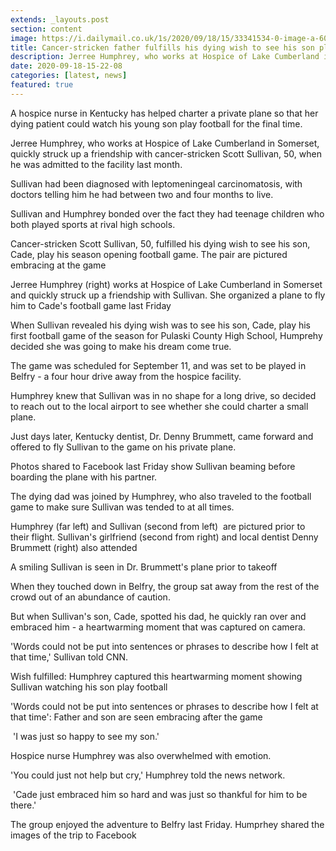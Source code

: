 ```yaml
---
extends: _layouts.post
section: content
image: https://i.dailymail.co.uk/1s/2020/09/18/15/33341534-0-image-a-60_1600438630840.jpg 
title: Cancer-stricken father fulfills his dying wish to see his son play football for the final time 
description: Jerree Humphrey, who works at Hospice of Lake Cumberland in Somerset, quickly struck up a friendship with cancer-stricken Scott Sullivan, 50, when he was admitted to the facility last month. 
date: 2020-09-18-15-22-08 
categories: [latest, news] 
featured: true 
--- 
```

A hospice nurse in Kentucky has helped charter a private plane so that her dying patient could watch his young son play football for the final time. 

Jerree Humphrey, who works at Hospice of Lake Cumberland in Somerset, quickly struck up a friendship with cancer-stricken Scott Sullivan, 50, when he was admitted to the facility last month. 

Sullivan had been diagnosed with leptomeningeal carcinomatosis, with doctors telling him he had between two and four months to live. 

Sullivan and Humphrey bonded over the fact they had teenage children who both played sports at rival high schools. 

Cancer-stricken Scott Sullivan, 50, fulfilled his dying wish to see his son, Cade, play his season opening football game. The pair are pictured embracing at the game 

Jerree Humphrey (right) works at Hospice of Lake Cumberland in Somerset and quickly struck up a friendship with Sullivan. She organized a plane to fly him to Cade's football game last Friday

When Sullivan revealed his dying wish was to see his son, Cade, play his first football game of the season for Pulaski County High School, Humprehy decided she was going to make his dream come true. 

The game was scheduled for September 11, and was set to be played in Belfry - a four hour drive away from the hospice facility. 

Humphrey knew that Sullivan was in no shape for a long drive, so decided to reach out to the local airport to see whether she could charter a small plane. 

Just days later, Kentucky dentist, Dr. Denny Brummett, came forward and offered to fly Sullivan to the game on his private plane. 

Photos shared to Facebook last Friday show Sullivan beaming before boarding the plane with his partner. 

The dying dad was joined by Humphrey, who also traveled to the football game to make sure Sullivan was tended to at all times. 

Humphrey (far left) and Sullivan (second from left)  are pictured prior to their flight. Sullivan's girlfriend (second from right) and local dentist Denny Brummett (right) also attended 

A smiling Sullivan is seen in Dr. Brummett's plane prior to takeoff 

When they touched down in Belfry, the group sat away from the rest of the crowd out of an abundance of caution.  

But when Sullivan's son, Cade, spotted his dad, he quickly ran over and embraced him - a heartwarming moment that was captured on camera. 

'Words could not be put into sentences or phrases to describe how I felt at that time,' Sullivan told CNN.

Wish fulfilled: Humphrey captured this heartwarming moment showing Sullivan watching his son play football 

'Words could not be put into sentences or phrases to describe how I felt at that time': Father and son are seen embracing after the game 

 'I was just so happy to see my son.' 

Hospice nurse Humphrey was also overwhelmed with emotion.

'You could just not help but cry,' Humphrey told the news network.

 'Cade just embraced him so hard and was just so thankful for him to be there.' 

The group enjoyed the adventure to Belfry last Friday. Humprhey shared the images of the trip to Facebook 

